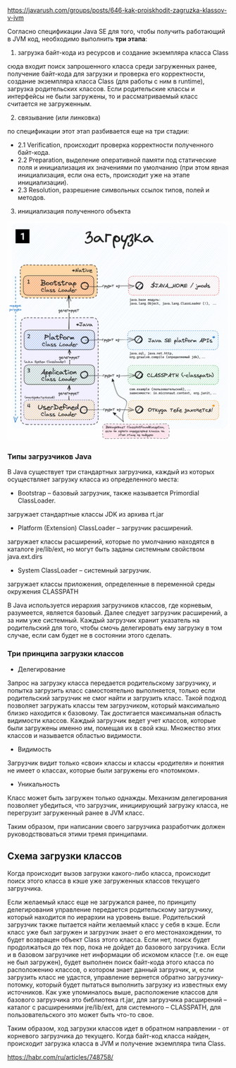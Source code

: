 https://javarush.com/groups/posts/646-kak-proiskhodit-zagruzka-klassov-v-jvm 

Согласно спецификации Java SE для того, чтобы получить работающий в JVM код, необходимо выполнить **три этапа**:

1. загрузка байт-кода из ресурсов и создание экземпляра класса Class

сюда входит поиск запрошенного класса среди загруженных ранее, получение байт-кода для загрузки и проверка его корректности, создание экземпляра класса Class (для работы с ним в runtime), загрузка родительских классов. Если родительские классы и интерфейсы не были загружены, то и рассматриваемый класс считается не загруженным.

2. связывание (или линковка)

по спецификации этот этап разбивается еще на три стадии:

  - 2.1 Verification, происходит проверка корректности полученного байт-кода.
  - 2.2 Preparation, выделение оперативной памяти под статические поля и инициализация их значениями по умолчанию (при этом явная инициализация, если она есть, происходит уже на этапе инициализации).
  - 2.3 Resolution, разрешение символьных ссылок типов, полей и методов.

3. инициализация полученного объекта

![Loading](https://github.com/ArthurYasak/JavaTheory/blob/3c7933f4e7cca00ea7003ae1442bc78ed4ea004f/images/classpath%26jar%26classloader/Loading.png)

### Типы загрузчиков Java
В Java существует три стандартных загрузчика, каждый из которых осуществляет загрузку класса из определенного места:
- Bootstrap – базовый загрузчик, также называется Primordial ClassLoader.

загружает стандартные классы JDK из архива rt.jar

- Platform (Extension) ClassLoader – загрузчик расширений.

загружает классы расширений, которые по умолчанию находятся в каталоге jre/lib/ext, но могут быть заданы системным свойством java.ext.dirs

- System ClassLoader – системный загрузчик.

загружает классы приложения, определенные в переменной среды окружения CLASSPATH

В Java используется иерархия загрузчиков классов, где корневым, разумеется, является базовый. Далее следует загрузчик расширений, а за ним уже системный. 
Каждый загрузчик хранит указатель на родительский для того, чтобы смочь делегировать ему загрузку в том случае, если сам будет не в состоянии этого сделать.

### Три принципа загрузки классов
- Делегирование

Запрос на загрузку класса передается родительскому загрузчику, и попытка загрузить класс самостоятельно выполняется, только если родительский загрузчик 
не смог найти и загрузить класс. Такой подход позволяет загружать классы тем загрузчиком, который максимально близко находится к базовому. 
Так достигается максимальная область видимости классов. Каждый загрузчик ведет учет классов, которые были загружены именно им, помещая их в свой кэш. 
Множество этих классов и называется областью видимости.

- Видимость

Загрузчик видит только «свои» классы и классы «родителя» и понятия не имеет о классах, которые были загружены его «потомком».

- Уникальность

Класс может быть загружен только однажды. Механизм делегирования позволяет убедиться, что загрузчик, инициирующий загрузку класса, не перегрузит 
загруженный ранее в JVM класс.

Таким образом, при написании своего загрузчика разработчик должен руководствоваться этими тремя принципами.

## Схема загрузки классов
Когда происходит вызов загрузки какого-либо класса, происходит поиск этого класса в кэше уже загруженных классов текущего загрузчика.

Если желаемый класс еще не загружался ранее, по принципу делегирования управление передается родительскому загрузчику, который находится 
по иерархии на уровень выше. Родительский загрузчик также пытается найти желаемый класс у себя в кэше. Если класс уже был загружен 
и загрузчик знает о его местонахождении, то будет возвращен объект Class этого класса. Если нет, поиск будет продолжаться до тех пор, 
пока не дойдет до базового загрузчика. Если и в базовом загрузчике нет информации об искомом классе (т.е. он еще не был загружен), 
будет выполнен поиск байт-кода этого класса по расположению классов, о котором знает данный загрузчик, и, если загрузить класс не удастся, 
управление вернется обратно загрузчику-потомку, который будет пытаться выполнить загрузку из известных ему источников. Как уже упоминалось выше, 
расположение классов для базового загрузчика это библиотека rt.jar, для загрузчика расширений – каталог с расширениями jre/lib/ext, 
для системного – CLASSPATH, для пользовательского это может быть что-то свое.

Таким образом, ход загрузки классов идет в обратном направлении - от корневого загрузчика до текущего. Когда байт-код класса найден, 
происходит загрузка класса в JVM и получение экземпляра типа Class.

https://habr.com/ru/articles/748758/
